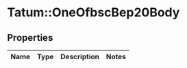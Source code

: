 # Tatum::OneOfbscBep20Body

## Properties
Name | Type | Description | Notes
------------ | ------------- | ------------- | -------------

